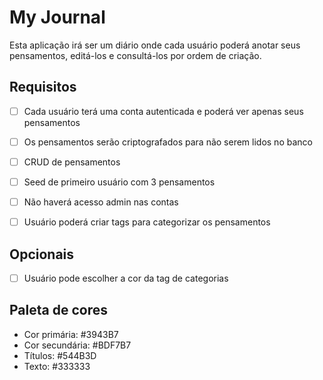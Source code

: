 # **My Journal**

Esta aplicação irá ser um diário onde cada usuário poderá anotar seus pensamentos, editá-los e consultá-los por ordem de criação.

## Requisitos
- [ ] Cada usuário terá uma conta autenticada e poderá ver apenas seus pensamentos
- [ ] Os pensamentos serão criptografados para não serem lidos no banco
- [ ] CRUD de pensamentos
- [ ] Seed de primeiro usuário com 3 pensamentos
- [ ] Não haverá acesso admin nas contas
- [ ] Usuário poderá criar tags para categorizar os pensamentos


## Opcionais
- [ ] Usuário pode escolher a cor da tag de categorias


## Paleta de cores 
- Cor primária: #3943B7
- Cor secundária: #BDF7B7
- Títulos: #544B3D
- Texto: #333333
